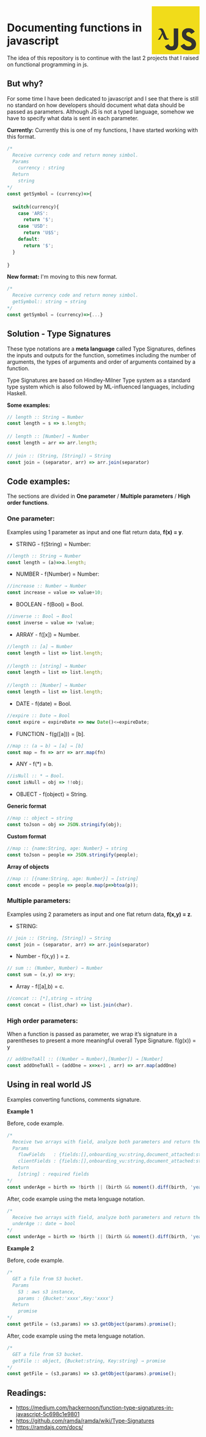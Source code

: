<img src="https://github.com/damiancipolat/Functional_programming_in_JS/blob/master/doc/fp.png?raw=true" width="125px" align="right" />

# Documenting functions in javascript
The idea of this repository is to continue with the last 2 projects that I raised on functional programming in js.

## But why?
For some time I have been dedicated to javascript and I see that there is still no standard on how developers should document what data should be passed as parameters. Although JS is not a typed language, somehow we have to specify what data is sent in each parameter.

**Currently:** Currently this is one of my functions, I have started working with this format.

```js
/*
  Receive currency code and return money simbol.
  Params
    currency : string
  Return
    string
*/
const getSymbol = (currency)=>{

  switch(currency){
    case 'ARS':
      return '$';
    case 'USD':
      return 'U$S';
    default:
      return '$';
  }
  
}
```

**New format:** I'm moving to this new format.

```js
/*
  Receive currency code and return money simbol.
  getSymbol:: string → string
*/
const getSymbol = (currency)=>{...}
```

## Solution - Type Signatures
These type notations are a **meta language** called Type Signatures, defines the inputs and outputs for the function, sometimes including the number of arguments, the types of arguments and order of arguments contained by a function.

Type Signatures are based on Hindley-Milner Type system as a standard type system which is also followed by ML-influenced languages, including Haskell.

**Some examples:**
```js
// length :: String → Number
const length = s => s.length;

// length :: [Number] → Number
const length = arr => arr.length;

// join :: (String, [String]) → String
const join = (separator, arr) => arr.join(separator)
```

## Code examples:
The sections are divided in **One parameter** / **Multiple parameters** / **High order functions**.

### One parameter:
Examples using 1 parameter as input and one flat return data, **f(x) = y**.

- STRING - f(String) = Number:
```js
//length :: String → Number
const length = (a)=>a.length;
```

- NUMBER - f(Number) = Number:
```js
//increase :: Number → Number
const increase = value => value+10;
```

- BOOLEAN - f(Bool) = Bool.
```js
//inverse :: Bool → Bool
const inverse = value => !value;
```

- ARRAY - f([x]) = Number.
```js
//length :: [a] → Number
const length = list => list.length;

//length :: [string] → Number
const length = list => list.length;

//length :: [Number] → Number
const length = list => list.length;
```

- DATE - f(date) = Bool.
```js
//expire :: Date → Bool
const expire = expireDate => new Date()<=expireDate;
```

- FUNCTION - f(g([a])) = [b].
```js
//map :: (a → b) → [a] → [b]
const map = fn => arr => arr.map(fn)
```

- ANY - f(*) = b.
```js
//isNull :: * → Bool.
const isNull = obj => !!obj;
```

- OBJECT - f(object) = String.

**Generic format**
```js
//map :: object → string
const toJson = obj => JSON.stringify(obj);
```

**Custom format**
```js
//map :: {name:String, age: Number} → string
const toJson = people => JSON.stringify(people);
```

**Array of objects**
```js
//map :: [{name:String, age: Number}] → [string]
const encode = people => people.map(p=>btoa(p));
```

### Multiple parameters:
Examples using 2 parameters as input and one flat return data, **f(x,y) = z**.

- STRING:
```js
// join :: (String, [String]) → String
const join = (separator, arr) => arr.join(separator)
```

- Number - f(x,y) ) = z.
```js
// sum :: (Number, Number) → Number
const sum = (x,y) => x+y;
```

- Array - f([a],b) = c.
```js
//concat :: [*],string → string
const concat = (list,char) => list.join(char).
```

### High order parameters:
When a function is passed as parameter, we wrap it’s signature in a parentheses to present a more meaningful overall Type Signature. f(g(x)) = y

```js
// addOneToAll :: ((Number → Number),[Number]) → [Number]
const addOneToAll = (addOne = x=>x+1 , arr) => arr.map(addOne)
```

## Using in real world JS
Examples converting functions, comments signature.

**Example 1**

Before, code example.
```js
/*
  Receive two arrays with field, analyze both parameters and return the situation.
  Params
    flowFields   : {fields:[],onboarding_vu:string,document_attached:string}
    clientFields : {fields:[],onboarding_vu:string,document_attached:string}
  Return
    [string] : required fields
*/
const underAge = birth => !birth || (birth && moment().diff(birth, 'years')) < 18;
```

After, code example using the meta lenguage notation.
```js
/*
  Receive two arrays with field, analyze both parameters and return the situation.
  underAge :: date → bool
*/
const underAge = birth => !birth || (birth && moment().diff(birth, 'years')) < 18;
```

**Example 2**

Before, code example.
```js
/*
  GET a file from S3 bucket.
  Params 
    S3 : aws s3 instance,
    params : {Bucket:'xxxx',Key:'xxxx'}
  Return
    promise
*/
const getFile = (s3,params) => s3.getObject(params).promise();
```

After, code example using the meta lenguage notation.
```js
/*
  GET a file from S3 bucket.
  getFile :: object, {Bucket:string, Key:string} → promise
*/
const getFile = (s3,params) => s3.getObject(params).promise();
```

## Readings:
- https://medium.com/hackernoon/function-type-signatures-in-javascript-5c698c1e9801
- https://github.com/ramda/ramda/wiki/Type-Signatures
- https://ramdajs.com/docs/
